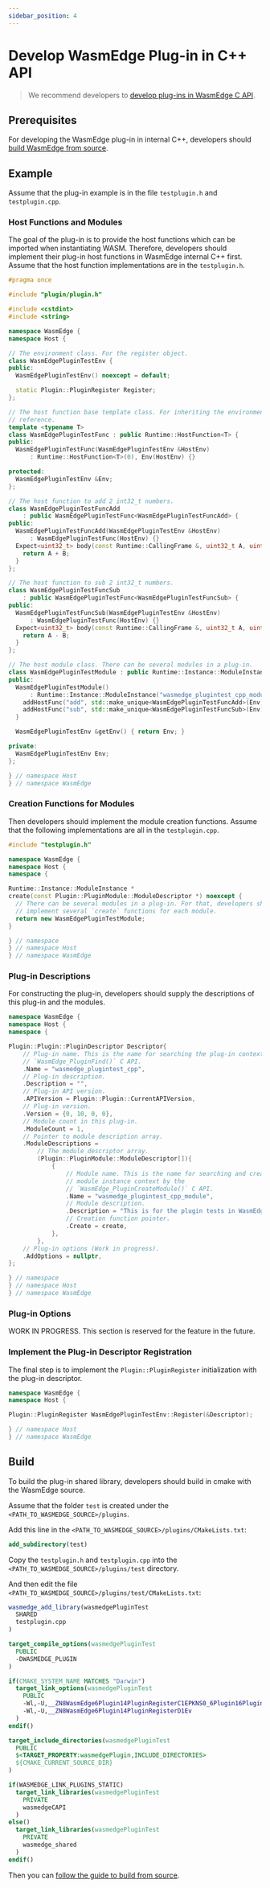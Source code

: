 ```yaml
---
sidebar_position: 4
---
```


# Develop WasmEdge Plug-in in C++ API

> We recommend developers to [develop plug-ins in WasmEdge C API](develop_plugin_c.md).

## Prerequisites

For developing the WasmEdge plug-in in internal C++, developers should [build WasmEdge from source](../source/build_from_src.md).

## Example

Assume that the plug-in example is in the file `testplugin.h` and `testplugin.cpp`.

### Host Functions and Modules

The goal of the plug-in is to provide the host functions which can be imported when instantiating WASM. Therefore, developers should implement their plug-in host functions in WasmEdge internal C++ first. Assume that the host function implementations are in the `testplugin.h`.

```cpp
#pragma once

#include "plugin/plugin.h"

#include <cstdint>
#include <string>

namespace WasmEdge {
namespace Host {

// The environment class. For the register object.
class WasmEdgePluginTestEnv {
public:
  WasmEdgePluginTestEnv() noexcept = default;

  static Plugin::PluginRegister Register;
};

// The host function base template class. For inheriting the environment class
// reference.
template <typename T>
class WasmEdgePluginTestFunc : public Runtime::HostFunction<T> {
public:
  WasmEdgePluginTestFunc(WasmEdgePluginTestEnv &HostEnv)
      : Runtime::HostFunction<T>(0), Env(HostEnv) {}

protected:
  WasmEdgePluginTestEnv &Env;
};

// The host function to add 2 int32_t numbers.
class WasmEdgePluginTestFuncAdd
    : public WasmEdgePluginTestFunc<WasmEdgePluginTestFuncAdd> {
public:
  WasmEdgePluginTestFuncAdd(WasmEdgePluginTestEnv &HostEnv)
      : WasmEdgePluginTestFunc(HostEnv) {}
  Expect<uint32_t> body(const Runtime::CallingFrame &, uint32_t A, uint32_t B) {
    return A + B;
  }
};

// The host function to sub 2 int32_t numbers.
class WasmEdgePluginTestFuncSub
    : public WasmEdgePluginTestFunc<WasmEdgePluginTestFuncSub> {
public:
  WasmEdgePluginTestFuncSub(WasmEdgePluginTestEnv &HostEnv)
      : WasmEdgePluginTestFunc(HostEnv) {}
  Expect<uint32_t> body(const Runtime::CallingFrame &, uint32_t A, uint32_t B) {
    return A - B;
  }
};

// The host module class. There can be several modules in a plug-in.
class WasmEdgePluginTestModule : public Runtime::Instance::ModuleInstance {
public:
  WasmEdgePluginTestModule()
      : Runtime::Instance::ModuleInstance("wasmedge_plugintest_cpp_module") {
    addHostFunc("add", std::make_unique<WasmEdgePluginTestFuncAdd>(Env));
    addHostFunc("sub", std::make_unique<WasmEdgePluginTestFuncSub>(Env));
  }

  WasmEdgePluginTestEnv &getEnv() { return Env; }

private:
  WasmEdgePluginTestEnv Env;
};

} // namespace Host
} // namespace WasmEdge
```

### Creation Functions for Modules

Then developers should implement the module creation functions. Assume that the following implementations are all in the `testplugin.cpp`.

```cpp
#include "testplugin.h"

namespace WasmEdge {
namespace Host {
namespace {

Runtime::Instance::ModuleInstance *
create(const Plugin::PluginModule::ModuleDescriptor *) noexcept {
  // There can be several modules in a plug-in. For that, developers should
  // implement several `create` functions for each module.
  return new WasmEdgePluginTestModule;
}

} // namespace
} // namespace Host
} // namespace WasmEdge
```

### Plug-in Descriptions

For constructing the plug-in, developers should supply the descriptions of this plug-in and the modules.

```cpp
namespace WasmEdge {
namespace Host {
namespace {

Plugin::Plugin::PluginDescriptor Descriptor{
    // Plug-in name. This is the name for searching the plug-in context by the
    // `WasmEdge_PluginFind()` C API.
    .Name = "wasmedge_plugintest_cpp",
    // Plug-in description.
    .Description = "",
    // Plug-in API version.
    .APIVersion = Plugin::Plugin::CurrentAPIVersion,
    // Plug-in version.
    .Version = {0, 10, 0, 0},
    // Module count in this plug-in.
    .ModuleCount = 1,
    // Pointer to module description array.
    .ModuleDescriptions =
        // The module descriptor array.
        (Plugin::PluginModule::ModuleDescriptor[]){
            {
                // Module name. This is the name for searching and creating the
                // module instance context by the
                // `WasmEdge_PluginCreateModule()` C API.
                .Name = "wasmedge_plugintest_cpp_module",
                // Module description.
                .Description = "This is for the plugin tests in WasmEdge.",
                // Creation function pointer.
                .Create = create,
            },
        },
    // Plug-in options (Work in progress).
    .AddOptions = nullptr,
};

} // namespace
} // namespace Host
} // namespace WasmEdge
```

### Plug-in Options

WORK IN PROGRESS. This section is reserved for the feature in the future.

### Implement the Plug-in Descriptor Registration

The final step is to implement the `Plugin::PluginRegister` initialization with the plug-in descriptor.

```cpp
namespace WasmEdge {
namespace Host {

Plugin::PluginRegister WasmEdgePluginTestEnv::Register(&Descriptor);

} // namespace Host
} // namespace WasmEdge
```

## Build

To build the plug-in shared library, developers should build in cmake with the WasmEdge source.

Assume that the folder `test` is created under the `<PATH_TO_WASMEDGE_SOURCE>/plugins`.

Add this line in the `<PATH_TO_WASMEDGE_SOURCE>/plugins/CMakeLists.txt`:

```cmake
add_subdirectory(test)
```

Copy the `testplugin.h` and `testplugin.cpp` into the `<PATH_TO_WASMEDGE_SOURCE>/plugins/test` directory.

And then edit the file `<PATH_TO_WASMEDGE_SOURCE>/plugins/test/CMakeLists.txt`:

```cmake
wasmedge_add_library(wasmedgePluginTest
  SHARED
  testplugin.cpp
)

target_compile_options(wasmedgePluginTest
  PUBLIC
  -DWASMEDGE_PLUGIN
)

if(CMAKE_SYSTEM_NAME MATCHES "Darwin")
  target_link_options(wasmedgePluginTest
    PUBLIC
    -Wl,-U,__ZN8WasmEdge6Plugin14PluginRegisterC1EPKNS0_6Plugin16PluginDescriptorE
    -Wl,-U,__ZN8WasmEdge6Plugin14PluginRegisterD1Ev
  )
endif()

target_include_directories(wasmedgePluginTest
  PUBLIC
  $<TARGET_PROPERTY:wasmedgePlugin,INCLUDE_DIRECTORIES>
  ${CMAKE_CURRENT_SOURCE_DIR}
)

if(WASMEDGE_LINK_PLUGINS_STATIC)
  target_link_libraries(wasmedgePluginTest
    PRIVATE
    wasmedgeCAPI
  )
else()
  target_link_libraries(wasmedgePluginTest
    PRIVATE
    wasmedge_shared
  )
endif()
```

Then you can [follow the guide to build from source](../source/os/linux.md).
